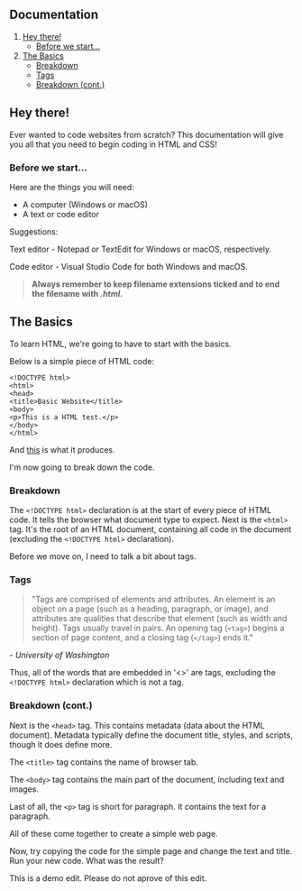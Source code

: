 <link href="style.css" rel="stylesheet">

## Documentation
1. [Hey there!](#hey-there)
   - [Before we start...](#before-we-start)
2. [The Basics](#the-basics)
   - [Breakdown](#breakdown)
   - [Tags](#tags)
   - [Breakdown (cont.)](#breakdown-cont)

## Hey there!

Ever wanted to code websites from scratch? This documentation will give you all that you need to begin coding in HTML and CSS! 

### Before we start...

Here are the things you will need:

* A computer (Windows or macOS)
* A text or code editor

Suggestions:

Text editor - Notepad or TextEdit for Windows or macOS, respectively.

Code editor - Visual Studio Code for both Windows and macOS.

>**Always remember to keep filename extensions ticked and to end the filename with _.html_.** 

## The Basics

To learn HTML, we're going to have to start with the basics.

Below is a simple piece of HTML code:


```
<!DOCTYPE html>
<html>
<head>
<title>Basic Website</title>
<body>
<p>This is a HTML test.</p>
</body>
</html>
```
And [this](example-1.html) is what it produces.

I'm now going to break down the code.

### Breakdown

The `<!DOCTYPE html>` declaration is at the start of every piece of HTML code. It tells the browser what document type to expect.
Next is the `<html>` tag. It's the root of an HTML document, containing all code in the document (excluding the `<!DOCTYPE html>` declaration).


Before we move on, I need to talk a bit about tags.

### Tags

> "Tags are comprised of elements and attributes. An element is an object on a page (such as a heading, paragraph, or image), and attributes are qualities that describe that element (such as width and height). Tags usually travel in pairs. An opening tag (`<tag>`) begins a section of page content, and a closing tag (`</tag>`) ends it."

_- University of Washington_

 Thus, all of the words that are embedded in '<>' are tags, excluding the `<!DOCTYPE html>` declaration which is not a tag.

 ### Breakdown (cont.)

Next is the `<head>` tag. This contains metadata (data about the HTML document). Metadata typically define the document title, styles, and scripts, though it does define more.

 The `<title>` tag contains the name of browser tab.

 The `<body>` tag contains the main part of the document, including text and images.

 Last of all, the `<p>` tag is short for paragraph. It contains the text for a paragraph.

 All of these come together to create a simple web page.

 Now, try copying the code for the simple page and change the text and title. Run your new code. What was the result?

This is a demo edit. Please do not aprove of this edit.
